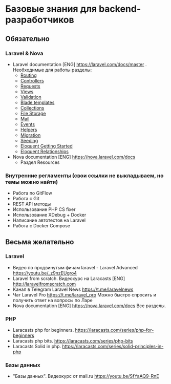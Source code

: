 # Базовые знания для backend-разработчиков

## Обязательно

### Laravel & Nova

- Laravel documentation [ENG] https://laravel.com/docs/master . Необходимые для работы разделы:
  - [Routing](https://laravel.com/docs/master/routing)
  - [Controllers](https://laravel.com/docs/master/controllers)
  - [Requests](https://laravel.com/docs/master/requests)
  - [Views](https://laravel.com/docs/master/views)
  - [Validation](https://laravel.com/docs/master/validation)
  - [Blade templates](https://laravel.com/docs/master/blade)
  - [Collections](https://laravel.com/docs/master/collections)
  - [File Storage](https://laravel.com/docs/master/filesystem)
  - [Mail](https://laravel.com/docs/master/mail)
  - [Events](https://laravel.com/docs/master/events)
  - [Helpers](https://laravel.com/docs/master/helpers)
  - [Migration](https://laravel.com/docs/master/migrations)
  - [Seeding](https://laravel.com/docs/master/seeding)
  - [Eloquent Getting Started](https://laravel.com/docs/master/eloquent)
  - [Eloquent Relationships](https://laravel.com/docs/master/eloquent-relationships)
- Nova documentation [ENG] https://nova.laravel.com/docs
  - Раздел Resources


### Внутренние регламенты (свои ссылки не выкладываем, но темы можно найти)
- Работа по GitFlow
- Работа с Git
- REST API методы
- Использование PHP CS fixer
- Использование XDebug + Docker
- Написание автотестов на Laravel
- Работа с Docker Compose


## Весьма желательно

### Laravel

- Видео по продвинутым фичам laravel - Laravel Advanced https://youtu.be/_z9nzEUgro4
- Laravel from scratch. Видеокурс на Laracasts [ENG] http://laravelfromscratch.com
- Канал в Telegram Laravel News https://t.me/laravelnews
- Чат Laravel Pro https://t.me/laravel_pro Можно быстро спросить и получить ответ на вопросы по Ларе
- Nova documentation [ENG] https://nova.laravel.com/docs Все разделы.

### PHP

- Laracasts php for beginners. https://laracasts.com/series/php-for-beginners
- Laracasts php bits. https://laracasts.com/series/php-bits
- Laracasts Solid in php. https://laracasts.com/series/solid-principles-in-php


### Базы данных

- "Базы данных". Видеокурс от mail.ru https://youtu.be/SfYaAQ9-RnE
